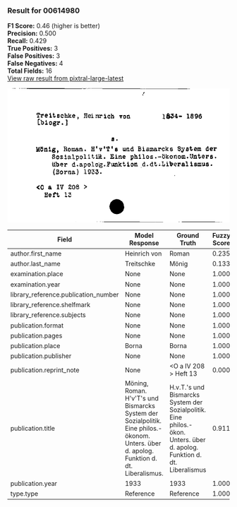 ### Result for 00614980
**F1 Score:** 0.46 (higher is better)<br>**Precision:** 0.500<br>**Recall:** 0.429<br>**True Positives:** 3<br>**False Positives:** 3<br>**False Negatives:** 4<br>**Total Fields:** 16<br>[View raw result from pixtral-large-latest](https://github.com/RISE-UNIBAS/humanities_data_benchmark/blob/main/results/2025-09-02/T0159/request_T0159_00614980.json)

<img src="https://github.com/RISE-UNIBAS/humanities_data_benchmark/blob/main/benchmarks/zettelkatalog/images/00614980.jpg?raw=true" alt="00614980" width="600px">

| Field | Model Response | Ground Truth | Fuzzy Score | Match |
|-------|----------------|--------------|-------------|-------|
| author.first_name | Heinrich von | Roman | 0.235 | ❌ |
| author.last_name | Treitschke | Mönig | 0.133 | ❌ |
| examination.place | None | None | 1.000 | ✅ |
| examination.year | None | None | 1.000 | ✅ |
| library_reference.publication_number | None | None | 1.000 | ✅ |
| library_reference.shelfmark | None | None | 1.000 | ✅ |
| library_reference.subjects | None | None | 1.000 | ✅ |
| publication.format | None | None | 1.000 | ✅ |
| publication.pages | None | None | 1.000 | ✅ |
| publication.place | Borna | Borna | 1.000 | ✅ |
| publication.publisher | None | None | 1.000 | ✅ |
| publication.reprint_note | None | <O a IV 208 > Heft 13 | 0.000 | ❌ |
| publication.title | Möning, Roman. H'v'T's und Bismarcks System der Sozialpolitik. Eine philos.-ökonom. Unters. über d. apolog. Funktion d. dt. Liberalismus. | H.v.T.'s und Bismarcks System der Sozialpolitik. Eine philos.-ökon. Unters. über d. apolog. Funktion d. dt. Liberalismus | 0.911 | ❌ |
| publication.year | 1933 | 1933 | 1.000 | ✅ |
| type.type | Reference | Reference | 1.000 | ✅ |
